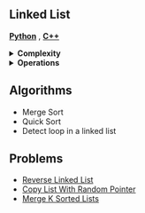 ## Linked List

[**Python**](https://github.com/izuminka/ds_algorithms/blob/master/linked_list/impl/singly_ll.py)
, [**C++**](https://github.com/izuminka/ds_algorithms/blob/master/linked_list/impl/doubly_ll.cpp)

<details><summary><strong>Complexity</strong></summary><br>

| Access  | Search | Insert | Delete | | Space |
| :---:   | :---:  | :---:  | :---:  |-| :---: |
| O(n)    | O(n)   | O(1)   | O(1)   | | O(n)  |

</details>

<details><summary><strong>Operations</strong></summary><br>

- at(index) - returns item at given index
- insert(index, value) - insert value at index
- delete(index) - delete item at index
- reverse() - reverses the list
- front() - get value of front item
- push_front(value) - adds an item to the front of the list
- pop_front() - remove front item and return its value
- back() - get value of end item
- push_back(value) - adds an item at the end
- pop_back() - removes end item and returns its value
</details>

## Algorithms
- Merge Sort
- Quick Sort
- Detect loop in a linked list

## Problems
- [Reverse Linked List](https://leetcode.com/problems/reverse-linked-list/)
- [Copy List With Random Pointer](https://leetcode.com/problems/copy-list-with-random-pointer/)
- [Merge K Sorted Lists](https://leetcode.com/problems/merge-k-sorted-lists/)

</details>
